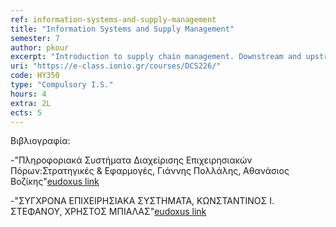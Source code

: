```yaml
---
ref: information-systems-and-supply-management
title: "Information Systems and Supply Management"
semester: 7
author: pkour
excerpt: "Introduction to supply chain management. Downstream and upstream supply chain operations. Strategies for ICT-based supply chain management. Introduction to ERPs. Procurement and deployment strategies of ERP systems. Introduction to MRPs. ICT-based inventory management practices and strategies. Business process re-engineering for effective ICT-based supply chain management. RFID systems and supply chain management. "
uri: "https://e-class.ionio.gr/courses/DCS226/"
code: ΗΥ350
type: "Compulsory I.S."
hours: 4
extra: 2L
ects: 5
---
```



Βιβλιογραφία:

  -"Πληροφοριακά Συστήματα Διαχείρισης Επιχειρησιακών Πόρων:Στρατηγικές & Εφαρμογές, Γιάννης Πολλάλης, Αθανάσιος Βοζίκης"[eudoxus link](https://service.eudoxus.gr/search/#a/id:2219/0)
  
  -"ΣΥΓΧΡΟΝΑ ΕΠΙΧΕΙΡΗΣΙΑΚΑ ΣΥΣΤΗΜΑΤΑ, ΚΩΝΣΤΑΝΤΙΝΟΣ Ι. ΣΤΕΦΑΝΟΥ, ΧΡΗΣΤΟΣ ΜΠΙΑΛΑΣ"[eudoxus link](https://service.eudoxus.gr/search/#a/id:68404240/0)
